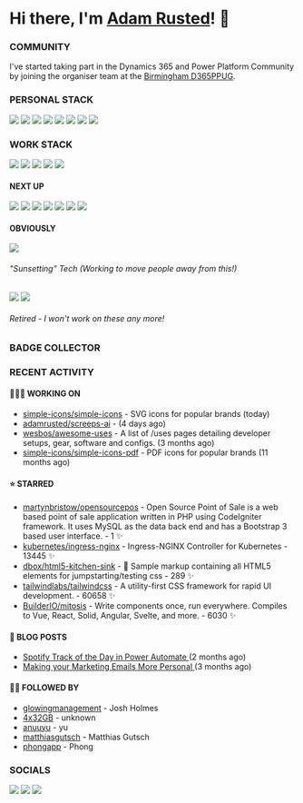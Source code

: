 # Hi there, I'm [Adam Rusted](https://www.adamrusted.me/)! 👋

### COMMUNITY
I've started taking part in the Dynamics 365 and Power Platform Community by joining the organiser team at the [Birmingham D365PPUG](https://www.d365ppug.com/etn/birmingham-dynamics-365-power-platform-user-group-in-person-event-10th-november-2022/).

### PERSONAL STACK
![](https://img.shields.io/badge/NextJS-000.svg?style=for-the-badge&logo=nextdotjs&logoColor=white)
![](https://img.shields.io/badge/Express-000.svg?style=for-the-badge&logo=express&logoColor=white)
![](https://img.shields.io/badge/Sequelize-52B0E7.svg?style=for-the-badge&logo=sequelize&logoColor=white)
![](https://img.shields.io/badge/Sass-CC6699.svg?style=for-the-badge&logo=sass&logoColor=white)
![](https://img.shields.io/badge/Tailwind-06B6D4.svg?style=for-the-badge&logo=tailwindcss&logoColor=white)
![](https://img.shields.io/badge/PostgreSQL-4169E1.svg?style=for-the-badge&logo=postgresql&logoColor=white)
![](https://img.shields.io/badge/MongoDB-47A248.svg?style=for-the-badge&logo=mongodb&logoColor=white)
![](https://img.shields.io/badge/Strapi-2F2E8B.svg?style=for-the-badge&logo=strapi&logoColor=white)

### WORK STACK
![](https://img.shields.io/badge/Azure-0078D4.svg?style=for-the-badge&logo=microsoft-azure&logoColor=white)
![](https://img.shields.io/badge/Power%20Platform-%23eee.svg?style=for-the-badge&logo=power-apps&labelColor=742774&logoColor=white)
![](https://img.shields.io/badge/Power%20Automate-Cloud%20Flows-EEE.svg?style=for-the-badge&logo=power-automate&labelColor=0066FF&logoColor=white)
![](https://img.shields.io/badge/D365-Sales-%23eee.svg?style=for-the-badge&logo=dynamics-365&labelColor=0B53CE&logoColor=white)
![](https://img.shields.io/badge/D365-Marketing%20(Outbound)-%23eee.svg?style=for-the-badge&logo=dynamics-365&labelColor=0B53CE&logoColor=white)

#### NEXT UP
![](https://img.shields.io/badge/Power%20Pages-A493E7.svg?style=for-the-badge&logo=power-pages&logoColor=white)
![](https://img.shields.io/badge/Power%20Virtual%20Agents-0B556A.svg?style=for-the-badge&logo=power-virtual-agents&logoColor=white)
![](https://img.shields.io/badge/Power%20Automate-Desktop%20Flows-EEE.svg?style=for-the-badge&logo=power-automate&labelColor=0066FF&logoColor=white)
![](https://img.shields.io/badge/D365-Marketing%20(Real--time)-%23eee.svg?style=for-the-badge&logo=dynamics-365&labelColor=0B53CE&logoColor=white)
![](https://img.shields.io/badge/D365-Customer%20Service-%23eee.svg?style=for-the-badge&logo=dynamics-365&labelColor=0B53CE&logoColor=white)
![](https://img.shields.io/badge/D365-Field%20Service-%23eee.svg?style=for-the-badge&logo=dynamics-365&labelColor=0B53CE&logoColor=white)
![](https://img.shields.io/badge/.NET-512BD4.svg?style=for-the-badge&logo=dotnet&logoColor=white)

#### OBVIOUSLY
![](https://img.shields.io/badge/Javascript-F7DF1E.svg?style=for-the-badge&logo=javascript&logoColor=black)

###### "Sunsetting" Tech (Working to move people away from this!)
![](https://img.shields.io/badge/PHP-777BB4.svg?style=for-the-badge&logo=php&logoColor=white)
![](https://img.shields.io/badge/Wordpress-21759B.svg?style=for-the-badge&logo=wordpress&logoColor=white)

###### Retired - I won't work on these any more!

### BADGE COLLECTOR

<!--START_SECTION:badges-->
<!--END_SECTION:badges-->


### RECENT ACTIVITY

#### 🧑🏻‍💻 WORKING ON

- [simple-icons/simple-icons](https://github.com/simple-icons/simple-icons) - SVG icons for popular brands (today)
- [adamrusted/screeps-ai](https://github.com/adamrusted/screeps-ai) -  (4 days ago)
- [wesbos/awesome-uses](https://github.com/wesbos/awesome-uses) - A list of /uses pages detailing developer setups, gear, software and configs. (3 months ago)
- [simple-icons/simple-icons-pdf](https://github.com/simple-icons/simple-icons-pdf) - PDF icons for popular brands (11 months ago)

#### ⭐ STARRED

- [martynbristow/opensourcepos](https://github.com/martynbristow/opensourcepos) - Open Source Point of Sale is a web based point of sale application written in PHP using CodeIgniter framework. It uses MySQL as the data back end and has a Bootstrap 3 based user interface. - 1 ✨
- [kubernetes/ingress-nginx](https://github.com/kubernetes/ingress-nginx) - Ingress-NGINX Controller for Kubernetes - 13445 ✨
- [dbox/html5-kitchen-sink](https://github.com/dbox/html5-kitchen-sink) - :potable_water: Sample markup containing all HTML5 elements for jumpstarting/testing css - 289 ✨
- [tailwindlabs/tailwindcss](https://github.com/tailwindlabs/tailwindcss) - A utility-first CSS framework for rapid UI development. - 60658 ✨
- [BuilderIO/mitosis](https://github.com/BuilderIO/mitosis) - Write components once, run everywhere. Compiles to Vue, React, Solid, Angular, Svelte, and more.  - 6030 ✨
  
#### 📝 BLOG POSTS

- [ Spotify Track of the Day in Power Automate ](https://www.adamrusted.me/track-of-the-day-power-automate) (2 months ago)
- [ Making your Marketing Emails More Personal ](https://www.adamrusted.me/customizing-emails-in-d365-marketing) (3 months ago)

#### 🤝🏻 FOLLOWED BY

- [glowingmanagement](https://github.com/glowingmanagement) - Josh Holmes
- [4x32GB](https://github.com/4x32GB) - unknown
- [anuuyu](https://github.com/anuuyu) - yu
- [matthiasgutsch](https://github.com/matthiasgutsch) - Matthias Gutsch
- [phongapp](https://github.com/phongapp) - Phong
  
### SOCIALS
[![](https://img.shields.io/badge/-@adamrusted-%231DA1F2?style=for-the-badge&logo=twitter)](https://twitter.com/adamrusted)
[![](https://img.shields.io/badge/-@adamrusted-%23E1306C?style=for-the-badge&logo=instagram)](https://www.instagram.com/adamrusted/)
[![](https://img.shields.io/badge/-@adamrusted-%230A66C2?style=for-the-badge&logo=linkedin)](https://www.linkedin.com/in/adamrusted/)
